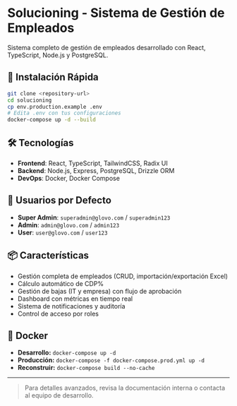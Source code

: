 # Solucioning - Sistema de Gestión de Empleados

Sistema completo de gestión de empleados desarrollado con React, TypeScript, Node.js y PostgreSQL.

## 🚀 Instalación Rápida

```bash
git clone <repository-url>
cd solucioning
cp env.production.example .env
# Edita .env con tus configuraciones
docker-compose up -d --build
```

## 🛠️ Tecnologías

- **Frontend**: React, TypeScript, TailwindCSS, Radix UI
- **Backend**: Node.js, Express, PostgreSQL, Drizzle ORM
- **DevOps**: Docker, Docker Compose

## 👥 Usuarios por Defecto

- **Super Admin**: `superadmin@glovo.com` / `superadmin123`
- **Admin**: `admin@glovo.com` / `admin123`
- **User**: `user@glovo.com` / `user123`

## 📦 Características

- Gestión completa de empleados (CRUD, importación/exportación Excel)
- Cálculo automático de CDP%
- Gestión de bajas (IT y empresa) con flujo de aprobación
- Dashboard con métricas en tiempo real
- Sistema de notificaciones y auditoría
- Control de acceso por roles

## 🐳 Docker

- **Desarrollo:** `docker-compose up -d`
- **Producción:** `docker-compose -f docker-compose.prod.yml up -d`
- **Reconstruir:** `docker-compose build --no-cache`

---

> Para detalles avanzados, revisa la documentación interna o contacta al equipo de desarrollo.
